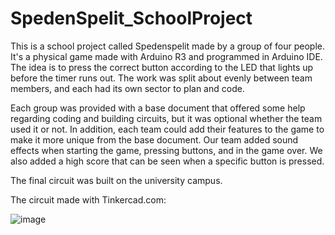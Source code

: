# SpedenSpelit_SchoolProject



This is a school project called Spedenspelit made by a group of four people. It's a physical game made with Arduino R3 and programmed in Arduino IDE. 
The idea is to press the correct button according to the LED that lights up before the timer runs out.
The work was split about evenly between team members, and each had its own sector to plan and code.

Each group was provided with a base document that offered some help regarding coding and building circuits, but it was optional whether the team used it or not.
In addition, each team could add their features to the game to make it more unique from the base document. Our team added sound effects when starting the game, pressing buttons, and in the game over. 
We also added a high score that can be seen when a specific button is pressed.

The final circuit was built on the university campus.


The circuit made with Tinkercad.com:

![image](https://github.com/user-attachments/assets/e8b09d7a-f53b-4a0d-bc4b-d6ba71b7720a)

